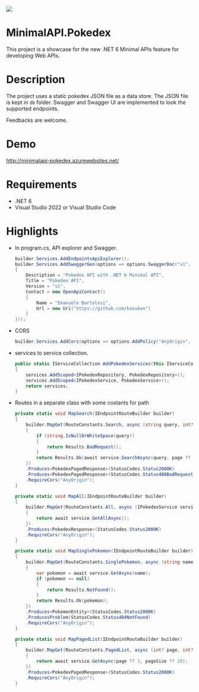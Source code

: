 ![](https://countrush-prod.azurewebsites.net/l/badge/?repository=kasuken.MinimalAPI.Pokedex)

# MinimalAPI.Pokedex
This project is a showcase for the new .NET 6 Minimal APIs feature for developing Web APIs.

# Description

The project uses a static pokedex JSON file as a data store. The JSON file is kept in `db` folder. Swagger and Swagger UI are implemented to look the supported endpoints.

Feedbacks are welcome.

# Demo
http://minimalapi-pokedex.azurewebsites.net/

# Requirements
- .NET 6
- Visual Studio 2022 or Visual Studio Code

# Highlights

- In program.cs, API explorer and Swagger.
    ```csharp
    builder.Services.AddEndpointsApiExplorer();
    builder.Services.AddSwaggerGen(options => options.SwaggerDoc("v1", new OpenApiInfo()
    {
        Description = "Pokedex API with .NET 6 Minimal API",
        Title = "Pokedex API",
        Version = "v1",
        Contact = new OpenApiContact()
        {
            Name = "Emanuele Bartolesi",
            Url = new Uri("https://github.com/kasuken")
        }
    }));
    ```
- CORS
    ```csharp
    builder.Services.AddCors(options => options.AddPolicy("AnyOrigin", o => o.AllowAnyOrigin()));
    ```

- services to service collection.
    ```csharp
    public static IServiceCollection AddPokedexServices(this IServiceCollection services)
    {
        services.AddScoped<IPokedexRepository, PokedexRepository>();
        services.AddScoped<IPokedexService, PokedexService>();
        return services;
    }
    ```
- Routes in a separate class with some costants for path
    ```csharp
    private static void MapSearch(IEndpointRouteBuilder builder)
    {
        builder.MapGet(RouteConstants.Search, async (string query, int? page, int? pageSize, IPokedexService service) =>
        {
            if (string.IsNullOrWhiteSpace(query))
            {
                return Results.BadRequest();
            }
            return Results.Ok(await service.SearchAsync(query, page ?? 1, pageSize ?? 20));
        })
        .Produces<PokedexPagedResponse>(StatusCodes.Status200OK)
        .Produces<PokedexPagedResponse>(StatusCodes.Status400BadRequest)
        .RequireCors("AnyOrigin");
    }

    private static void MapAll(IEndpointRouteBuilder builder)
    {
        builder.MapGet(RouteConstants.All, async (IPokedexService service) =>
        {
            return await service.GetAllAsync();
        })
        .Produces<PokedexResponse>(StatusCodes.Status200OK)
        .RequireCors("AnyOrigin");
    }

    private static void MapSinglePokemon(IEndpointRouteBuilder builder)
    {
        builder.MapGet(RouteConstants.SinglePokemon, async (string name, IPokedexService service) =>
        {
            var pokemon = await service.GetAsync(name);
            if (pokemon == null)
            {
                return Results.NotFound();
            }
            return Results.Ok(pokemon);
        })
        .Produces<PokemonEntity>(StatusCodes.Status200OK)
        .ProducesProblem(StatusCodes.Status404NotFound)
        .RequireCors("AnyOrigin");
    }

    private static void MapPagedList(IEndpointRouteBuilder builder)
    {
        builder.MapGet(RouteConstants.PagedList, async (int? page, int? pageSize, IPokedexService service) =>
        {
            return await service.GetAsync(page ?? 1, pageSize ?? 20);
        })
        .Produces<PokedexPagedResponse>(StatusCodes.Status200OK)
        .RequireCors("AnyOrigin");
    }
    ```    
